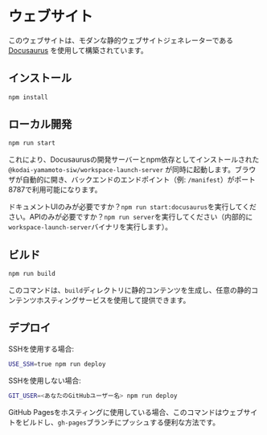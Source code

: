 # ウェブサイト

このウェブサイトは、モダンな静的ウェブサイトジェネレーターである [Docusaurus](https://docusaurus.io/) を使用して構築されています。

## インストール

```bash
npm install
```

## ローカル開発

```bash
npm run start
```

これにより、Docusaurusの開発サーバーとnpm依存としてインストールされた`@kodai-yamamoto-siw/workspace-launch-server` が同時に起動します。ブラウザが自動的に開き、バックエンドのエンドポイント（例: `/manifest`）がポート8787で利用可能になります。

ドキュメントUIのみが必要ですか？`npm run start:docusaurus`を実行してください。APIのみが必要ですか？`npm run server`を実行してください（内部的に`workspace-launch-server`バイナリを実行します）。

## ビルド

```bash
npm run build
```

このコマンドは、`build`ディレクトリに静的コンテンツを生成し、任意の静的コンテンツホスティングサービスを使用して提供できます。

## デプロイ

SSHを使用する場合:

```bash
USE_SSH=true npm run deploy
```

SSHを使用しない場合:

```bash
GIT_USER=<あなたのGitHubユーザー名> npm run deploy
```

GitHub Pagesをホスティングに使用している場合、このコマンドはウェブサイトをビルドし、`gh-pages`ブランチにプッシュする便利な方法です。
